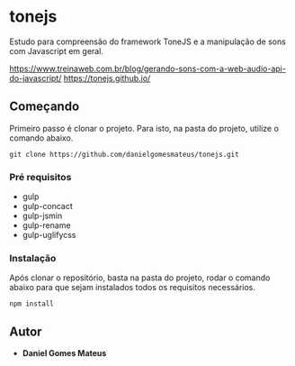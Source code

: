 # tonejs

Estudo para compreensão do framework ToneJS e a manipulação de sons com Javascript em geral.

https://www.treinaweb.com.br/blog/gerando-sons-com-a-web-audio-api-do-javascript/
https://tonejs.github.io/

## Começando

Primeiro passo é clonar o projeto. Para isto, na pasta do projeto, utilize o comando abaixo.

```
git clone https://github.com/danielgomesmateus/tonejs.git
```

### Pré requisitos

- gulp
- gulp-concact
- gulp-jsmin
- gulp-rename
- gulp-uglifycss

### Instalação

Após clonar o repositório, basta na pasta do projeto, rodar o comando abaixo para que sejam instalados
todos os requisitos necessários.

```
npm install
```

## Autor

* **Daniel Gomes Mateus**
